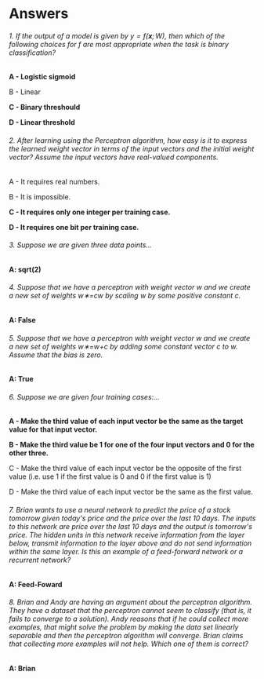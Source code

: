 # Answers

###### 1. If the output of a model is given by $y=f(\mathbf{x};W)$, then which of the following choices for $f$ are most appropriate when the task is binary classification?

**A - Logistic sigmoid**

B - Linear

**C - Binary threshould**

**D - Linear threshold**


###### 2. After learning using the Perceptron algorithm, how easy is it to express the learned weight vector in terms of the input vectors and the initial weight vector? Assume the input vectors have real-valued components.


A - It requires real numbers.

B - It is impossible.

**C - It requires only one integer per training case.**

**D - It requires one bit per training case.**


###### 3. Suppose we are given three data points...

**A: sqrt(2)**

###### 4. Suppose that we have a perceptron with weight vector w and we create a new set of weights w∗=cw by scaling w by some positive constant c. 

**A: False**

###### 5. Suppose that we have a perceptron with weight vector w and we create a new set of weights w∗=w+c by adding some constant vector c to w. Assume that the bias is zero.

**A: True**

###### 6. Suppose we are given four training cases:...

**A - Make the third value of each input vector be the same as the target value for that input vector.** 

**B - Make the third value be 1 for one of the four input vectors and 0 for the other three.**

C - Make the third value of each input vector be the opposite of the first value (i.e. use 1 if the first value is 0 and 0 if the first value is 1)

D - Make the third value of each input vector be the same as the first value.


###### 7. Brian wants to use a neural network to predict the price of a stock tomorrow given today's price and the price over the last 10 days. The inputs to this network are price over the last 10 days and the output is tomorrow's price. The hidden units in this network receive information from the layer below, transmit information to the layer above and do not send information within the same layer. Is this an example of a feed-forward network or a recurrent network?

**A: Feed-Foward**

###### 8. Brian and Andy are having an argument about the perceptron algorithm. They have a dataset that the perceptron cannot seem to classify (that is, it fails to converge to a solution). Andy reasons that if he could collect more examples, that might solve the problem by making the data set linearly separable and then the perceptron algorithm will converge. Brian claims that collecting more examples will not help. Which one of them is correct?

**A: Brian**
